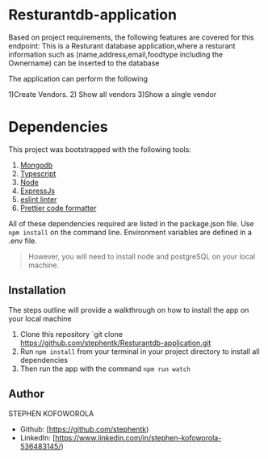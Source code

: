 # Resturantdb-application
Based on project requirements, the following features are covered for this endpoint:
This is a Resturant database application,where a resturant information such as (name,address,email,foodtype including the Ownername) can be inserted to the database

The application can perform the following

1)Create Vendors.
2) Show all vendors
3)Show a single vendor


 
# Dependencies
This project was bootstrapped with the following tools:

1. [Mongodb](https://www.mongodb.com/)
2. [Typescript](https://www.typescriptlang.org/)
3. [Node](https://nodejs.org/en/)
4. [ExpressJs](https://expressjs.com/)
5. [eslint linter](https://eslint.org/)
6. [Prettier code formatter](https://prettier.io/)

All of these dependencies required are listed in the package.json file. Use `npm install` on the command line.
Environment variables are defined in a .env file. 

> However, you will need to install node and postgreSQL on your local machine.

## Installation
The steps outline will provide a walkthrough on how to install the app on your local machine

1. Clone this repository `git clone https://github.com/stephentk/Resturantdb-application.git
3. Run `npm install` from your terminal in your project directory to install all dependencies 
4. Then run the app with the command `npm run watch`


## Author
STEPHEN KOFOWOROLA
- Github: [https://github.com/stephentk)
- LinkedIn: [https://www.linkedin.com/in/stephen-kofoworola-536483145/)

 
